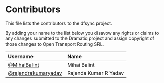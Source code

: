 # Contributors

This file lists the contributors to the dfsync project.

By adding your name to the list below you disavow any rights or claims
to any changes submitted to the Dramatiq project and assign copyright
of those changes to Open Transport Routing SRL.

| Username                                                     | Name                  |
| :----------------------------------------------------------- | :-------------------- |
| [@MihaiBalint](https://github.com/MihaiBalint)               | Mihai Balint          |
| [@rajendrakumaryadav](https://github.com/rajendrakumaryadav) | Rajenda Kumar R Yadav |
